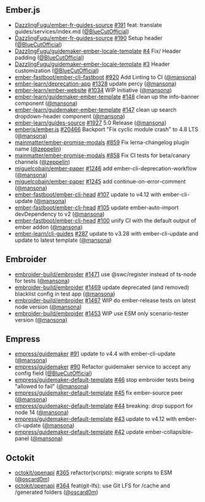 ## Ember.js

- [DazzlingFugu/ember-fr-guides-source] [#191](https://github.com/DazzlingFugu/ember-fr-guides-source/pull/191) feat: translate guides/services/index.md ([@BlueCutOfficial])
- [DazzlingFugu/ember-fr-guides-source] [#190](https://github.com/DazzlingFugu/ember-fr-guides-source/pull/190) Setup header ([@BlueCutOfficial])
- [DazzlingFugu/guidemaker-ember-locale-template] [#4](https://github.com/DazzlingFugu/guidemaker-ember-locale-template/pull/4) Fix/ Header padding ([@BlueCutOfficial])
- [DazzlingFugu/guidemaker-ember-locale-template] [#3](https://github.com/DazzlingFugu/guidemaker-ember-locale-template/pull/3) Header customization ([@BlueCutOfficial])
- [ember-fastboot/ember-cli-fastboot] [#920](https://github.com/ember-fastboot/ember-cli-fastboot/pull/920) Add Linting to CI ([@mansona])
- [ember-learn/deprecation-app] [#1328](https://github.com/ember-learn/deprecation-app/pull/1328) update percy ([@mansona])
- [ember-learn/ember-website] [#1034](https://github.com/ember-learn/ember-website/pull/1034) WIP Initiative ([@mansona])
- [ember-learn/guidemaker-ember-template] [#148](https://github.com/ember-learn/guidemaker-ember-template/pull/148) clean up the info-banner component ([@mansona])
- [ember-learn/guidemaker-ember-template] [#147](https://github.com/ember-learn/guidemaker-ember-template/pull/147) clean up search dropdown-header component ([@mansona])
- [ember-learn/guides-source] [#1927](https://github.com/ember-learn/guides-source/pull/1927) 5.0 Release ([@mansona])
- [emberjs/ember.js] [#20466](https://github.com/emberjs/ember.js/pull/20466) Backport "Fix cyclic module crash" to 4.8 LTS ([@mansona])
- [mainmatter/ember-promise-modals] [#859](https://github.com/mainmatter/ember-promise-modals/pull/859) Fix lerna-changelog plugin name ([@zeppelin])
- [mainmatter/ember-promise-modals] [#858](https://github.com/mainmatter/ember-promise-modals/pull/858) Fix CI tests for beta/canary channels ([@zeppelin])
- [miguelcobain/ember-paper] [#1246](https://github.com/miguelcobain/ember-paper/pull/1246) add ember-cli-deprecation-workflow ([@mansona])
- [miguelcobain/ember-paper] [#1245](https://github.com/miguelcobain/ember-paper/pull/1245) add continue-on-error-comment ([@mansona])
- [ember-fastboot/ember-cli-head] [#107](https://github.com/ember-fastboot/ember-cli-head/pull/107) update to v4.12 with ember-cli-update ([@mansona])
- [ember-fastboot/ember-cli-head] [#105](https://github.com/ember-fastboot/ember-cli-head/pull/105) update ember-auto-import devDependency to v2 ([@mansona])
- [ember-fastboot/ember-cli-head] [#100](https://github.com/ember-fastboot/ember-cli-head/pull/100) unify CI with the default output of ember addon ([@mansona])
- [ember-learn/cli-guides] [#287](https://github.com/ember-learn/cli-guides/pull/287) update to v3.28 with ember-cli-update and update to latest template ([@mansona])

## Embroider

- [embroider-build/embroider] [#1471](https://github.com/embroider-build/embroider/pull/1471) use @swc/register instead of ts-node for tests ([@mansona])
- [embroider-build/embroider] [#1469](https://github.com/embroider-build/embroider/pull/1469) update deprecated (and removed) blacklist config in test app ([@mansona])
- [embroider-build/embroider] [#1467](https://github.com/embroider-build/embroider/pull/1467) WIP do ember-release tests on latest node version ([@mansona])
- [embroider-build/embroider] [#1453](https://github.com/embroider-build/embroider/pull/1453) WIP use ESM only scenario-tester version ([@mansona])

## Empress

- [empress/guidemaker] [#91](https://github.com/empress/guidemaker/pull/91) update to v4.4 with ember-cli-update ([@mansona])
- [empress/guidemaker] [#90](https://github.com/empress/guidemaker/pull/90) Refactor guidemaker service to accept any config field ([@BlueCutOfficial])
- [empress/guidemaker-default-template] [#46](https://github.com/empress/guidemaker-default-template/pull/46) stop embroider tests being "allowed to fail" ([@mansona])
- [empress/guidemaker-default-template] [#45](https://github.com/empress/guidemaker-default-template/pull/45) fix ember-source peer ([@mansona])
- [empress/guidemaker-default-template] [#44](https://github.com/empress/guidemaker-default-template/pull/44) breaking: drop support for node 14 ([@mansona])
- [empress/guidemaker-default-template] [#43](https://github.com/empress/guidemaker-default-template/pull/43) update to v4.12 with ember-cli-update ([@mansona])
- [empress/guidemaker-default-template] [#42](https://github.com/empress/guidemaker-default-template/pull/42) update ember-collapsible-panel ([@mansona])

## Octokit

- [octokit/openapi] [#365](https://github.com/octokit/openapi/pull/365) refactor(scripts): migrate scripts to ESM ([@oscard0m])
- [octokit/openapi] [#364](https://github.com/octokit/openapi/pull/364) feat(git-lfs): use Git LFS for /cache and /generated folders ([@oscard0m])

[@bluecutofficial]: https://github.com/BlueCutOfficial
[@mansona]: https://github.com/mansona
[@oscard0m]: https://github.com/oscard0m
[@zeppelin]: https://github.com/zeppelin
[dazzlingfugu/ember-fr-guides-source]: https://github.com/DazzlingFugu/ember-fr-guides-source
[dazzlingfugu/guidemaker-ember-locale-template]: https://github.com/DazzlingFugu/guidemaker-ember-locale-template
[ember-fastboot/ember-cli-fastboot]: https://github.com/ember-fastboot/ember-cli-fastboot
[ember-fastboot/ember-cli-head]: https://github.com/ember-fastboot/ember-cli-head
[ember-learn/cli-guides]: https://github.com/ember-learn/cli-guides
[ember-learn/deprecation-app]: https://github.com/ember-learn/deprecation-app
[ember-learn/ember-website]: https://github.com/ember-learn/ember-website
[ember-learn/guidemaker-ember-template]: https://github.com/ember-learn/guidemaker-ember-template
[ember-learn/guides-source]: https://github.com/ember-learn/guides-source
[emberjs/ember.js]: https://github.com/emberjs/ember.js
[embroider-build/embroider]: https://github.com/embroider-build/embroider
[empress/guidemaker-default-template]: https://github.com/empress/guidemaker-default-template
[empress/guidemaker]: https://github.com/empress/guidemaker
[mainmatter/ember-promise-modals]: https://github.com/mainmatter/ember-promise-modals
[miguelcobain/ember-paper]: https://github.com/miguelcobain/ember-paper
[octokit/openapi]: https://github.com/octokit/openapi
